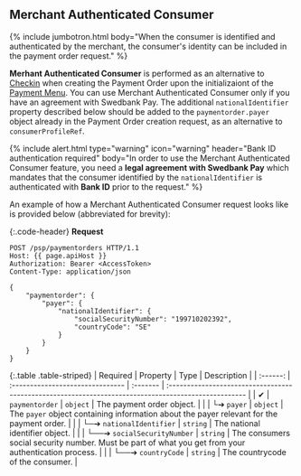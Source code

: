 ## Merchant Authenticated Consumer

{% include jumbotron.html body="When the consumer is identified and
authenticated by the merchant, the consumer's identity can be included in the
payment order request." %}

**Merhant Authenticated Consumer** is performed as an alternative to
[Checkin][checkin] when creating the Payment Order upon the initializaiont of
the [Payment Menu][payment-menu]. You can use Merchant Authenticated Consumer
only if you have an agreement with Swedbank Pay. The additional
`nationalIdentifier` property described below should be added to the
`paymentorder.payer` object already in the Payment Order creation request, as
an alternative to `consumerProfileRef`.

{% include alert.html type="warning" icon="warning" header="Bank ID
authentication required" body="In order to use the Merchant Authenticated
Consumer feature, you need a **legal agreement with Swedbank Pay** which
mandates that the consumer identified by the `nationalIdentifier` is
authenticated with **Bank ID** prior to the request." %}

An example of how a Merchant Authenticated Consumer request looks like is
provided below (abbreviated for brevity):

{:.code-header}
**Request**

```http
POST /psp/paymentorders HTTP/1.1
Host: {{ page.apiHost }}
Authorization: Bearer <AccessToken>
Content-Type: application/json

{
    "paymentorder": {
        "payer": {
            "nationalIdentifier": {
                "socialSecurityNumber": "199710202392",
                "countryCode": "SE"
            }
        }
    }
}
```

{:.table .table-striped}
| Required | Property                         | Type     | Description                                                                                          |
| :------: | :------------------------------- | :------- | :--------------------------------------------------------------------------------------------------- |
|  ✔︎︎︎︎︎  | `paymentorder`                   | `object` | The payment order object.                                                                            |
|          | └➔&nbsp;`payer`                  | `object` | The `payer` object containing information about the payer relevant for the payment order.            |
|          | └─➔&nbsp;`nationalIdentifier`    | `string` | The national identifier object.                                                                      |
|          | └──➔&nbsp;`socialSecurityNumber` | `string` | The consumers social security number. Must be part of what you get from your authentication process. |
|          | └──➔&nbsp;`countryCode`          | `string` | The countrycode of the consumer.                                                                     |

[checkin]: /checkout/checkin
[payment-menu]: /checkout/payment-menu
